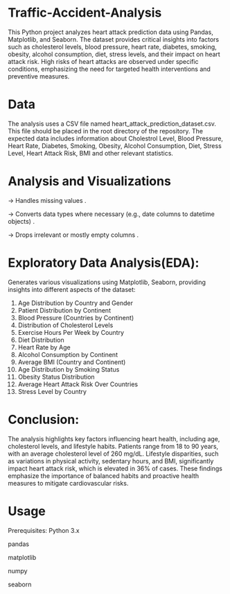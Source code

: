 # Traffic-Accident-Analysis
This Python project analyzes heart attack prediction data using Pandas, Matplotlib, and Seaborn. The dataset provides critical insights into factors such as cholesterol levels, blood pressure, heart rate, diabetes, smoking, obesity, alcohol consumption, diet, stress levels, and their impact on heart attack risk. High risks of heart attacks are observed under specific conditions, emphasizing the need for targeted health interventions and preventive measures.

# Data
The analysis uses a CSV file named heart_attack_prediction_dataset.csv. This file should be placed in the root directory of the repository. The expected data includes information about Cholestrol Level, Blood Pressure, Heart Rate, Diabetes, Smoking, Obesity, Alcohol Consumption, Diet, Stress Level, Heart Attack Risk, BMI and other relevant statistics.

# Analysis and Visualizations
 -> Handles missing values .
 
 -> Converts data types where necessary (e.g., date columns to datetime objects) .
 
 -> Drops irrelevant or mostly empty columns .

 # Exploratory Data Analysis(EDA):
 Generates various visualizations using Matplotlib, Seaborn, providing insights into different aspects of the dataset:
 1. Age Distribution by Country and Gender
 2. Patient Distribution by Continent
 3. Blood Pressure (Countries by Continent)
 4. Distribution of Cholesterol Levels
 5. Exercise Hours Per Week by Country
 6. Diet Distribution
 7. Heart Rate by Age
 8. Alcohol Consumption by Continent
 9. Average BMI (Country and Continent)
 10. Age Distribution by Smoking Status
 11. Obesity Status Distribution
 12. Average Heart Attack Risk Over Countries
 13. Stress Level by Country

# Conclusion:
 The analysis highlights key factors influencing heart health, including age, cholesterol levels, and lifestyle habits. Patients range from 18 to 90 years, with an average cholesterol level of 260 mg/dL. Lifestyle disparities, such as variations in physical activity, sedentary hours, and BMI, significantly impact heart attack risk, which is elevated in 36% of cases. These findings emphasize the importance of balanced habits and proactive health measures to mitigate cardiovascular risks.

# Usage
  Prerequisites:
   Python 3.x
   
   pandas
   
   matplotlib

   numpy
   
   seaborn
 
